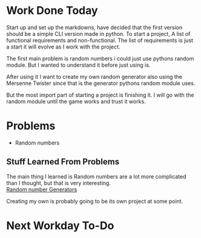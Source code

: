 # Work Done Today

Start up and set up the markdowns, have decided that the first version should be a simple CLI version made in python.
To start a project, A list of functional requirements and non-functional.
The list of requirements is just a start it will evolve as I work with the project.

The first main problem is random numbers i could just use pythons random module. 
But I wanted to understand it before just using is. 

After using it I want to create my own random generator also using the Mersenne Twister since that is the generator pythons random module uses. 

But the most import part of starting a project is finishing it. I will go with the random module until the game works and trust it works. 

# Problems

- Random numbers

## Stuff Learned From Problems

The main thing I learned is Random numbers are a lot more complicated than I thought, but that is very interesting.  
[Random number Generators](https://en.wikipedia.org/wiki/List_of_random_number_generators)  

Creating my own is probably going to be its own project at some point.

# Next Workday To-Do
